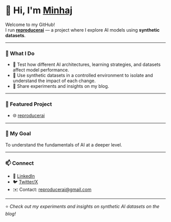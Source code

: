 # 👋 Hi, I'm **[Minhaj](https://ansariminhaj.github.io)**  

Welcome to my GitHub!  
I run **[reproducerai](https://reproducerai.github.io/ai-repro-blog/)** — a project where I explore AI models using **synthetic datasets**.  

---

### 🔬 What I Do
- 🧪 Test how different AI architectures, learning strategies, and datasets affect model performance.
- 🎯 Use synthetic datasets in a controlled environment to isolate and understand the impact of each change.
- 📝 Share experiments and insights on my blog. 

---

### 📂 Featured Project
- 🌐 [reproducerai](https://reproducerai.github.io/ai-repro-blog/)  

---

### 🌱 My Goal
To understand the fundamentals of AI at a deeper level.

---

### 📫 Connect
- 💼 [LinkedIn](https://www.linkedin.com/in/minhaj-uddin-ansari-040573160/) 
- 🐦 [Twitter/X](https://x.com/minhajansari_) 
- ✉️ Contact: reproducerai@gmail.com  

---
⭐️ *Check out my experiments and insights on synthetic AI datasets on the blog!*
